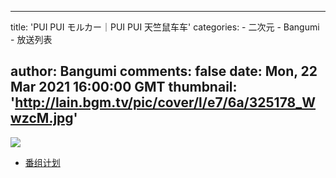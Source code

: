 
---
title: 'PUI PUI モルカー｜PUI PUI 天竺鼠车车'
categories: 
    - 二次元
    - Bangumi
    - 放送列表

author: Bangumi
comments: false
date: Mon, 22 Mar 2021 16:00:00 GMT
thumbnail: 'http://lain.bgm.tv/pic/cover/l/e7/6a/325178_WwzcM.jpg'
---

<div>   
<img src="http://lain.bgm.tv/pic/cover/l/e7/6a/325178_WwzcM.jpg" referrerpolicy="no-referrer"><ul><li><a href="https://bangumi.tv/subject/325178">番组计划</a></li></ul>  
</div>
            